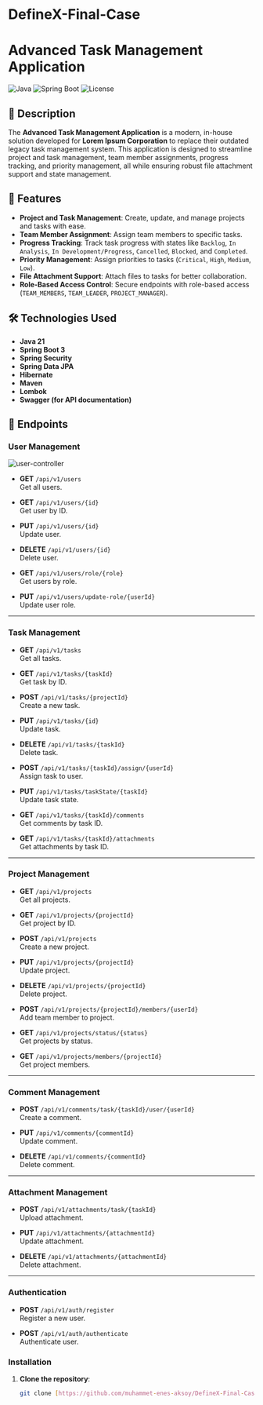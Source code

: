 # DefineX-Final-Case
# Advanced Task Management Application

![Java](https://img.shields.io/badge/Java-21-blue)
![Spring Boot](https://img.shields.io/badge/Spring%20Boot-3.0-green)
![License](https://img.shields.io/badge/License-MIT-yellow)

## 📝 Description

The **Advanced Task Management Application** is a modern, in-house solution developed for **Lorem Ipsum Corporation** to replace their outdated legacy task management system. This application is designed to streamline project and task management, team member assignments, progress tracking, and priority management, all while ensuring robust file attachment support and state management.

## 🚀 Features

- **Project and Task Management**: Create, update, and manage projects and tasks with ease.
- **Team Member Assignment**: Assign team members to specific tasks.
- **Progress Tracking**: Track task progress with states like `Backlog`, `In Analysis`, `In Development/Progress`, `Cancelled`, `Blocked`, and `Completed`.
- **Priority Management**: Assign priorities to tasks (`Critical`, `High`, `Medium`, `Low`).
- **File Attachment Support**: Attach files to tasks for better collaboration.
- **Role-Based Access Control**: Secure endpoints with role-based access (`TEAM_MEMBERS`, `TEAM_LEADER`, `PROJECT_MANAGER`).

## 🛠️ Technologies Used

- **Java 21**
- **Spring Boot 3**
- **Spring Security**
- **Spring Data JPA**
- **Hibernate**
- **Maven**
- **Lombok**
- **Swagger (for API documentation)**

## 📄 Endpoints

### User Management
![user-controller](https://github.com/user-attachments/assets/6a963cd5-faf0-4155-9e01-383fcd463206)

- **GET** `/api/v1/users`  
  Get all users.

- **GET** `/api/v1/users/{id}`  
  Get user by ID.

- **PUT** `/api/v1/users/{id}`  
  Update user.

- **DELETE** `/api/v1/users/{id}`  
  Delete user.

- **GET** `/api/v1/users/role/{role}`  
  Get users by role.

- **PUT** `/api/v1/users/update-role/{userId}`  
  Update user role.

---

### Task Management
- **GET** `/api/v1/tasks`  
  Get all tasks.

- **GET** `/api/v1/tasks/{taskId}`  
  Get task by ID.

- **POST** `/api/v1/tasks/{projectId}`  
  Create a new task.

- **PUT** `/api/v1/tasks/{id}`  
  Update task.

- **DELETE** `/api/v1/tasks/{taskId}`  
  Delete task.

- **POST** `/api/v1/tasks/{taskId}/assign/{userId}`  
  Assign task to user.

- **PUT** `/api/v1/tasks/taskState/{taskId}`  
  Update task state.

- **GET** `/api/v1/tasks/{taskId}/comments`  
  Get comments by task ID.

- **GET** `/api/v1/tasks/{taskId}/attachments`  
  Get attachments by task ID.

---

### Project Management
- **GET** `/api/v1/projects`  
  Get all projects.

- **GET** `/api/v1/projects/{projectId}`  
  Get project by ID.

- **POST** `/api/v1/projects`  
  Create a new project.

- **PUT** `/api/v1/projects/{projectId}`  
  Update project.

- **DELETE** `/api/v1/projects/{projectId}`  
  Delete project.

- **POST** `/api/v1/projects/{projectId}/members/{userId}`  
  Add team member to project.

- **GET** `/api/v1/projects/status/{status}`  
  Get projects by status.

- **GET** `/api/v1/projects/members/{projectId}`  
  Get project members.

---

### Comment Management
- **POST** `/api/v1/comments/task/{taskId}/user/{userId}`  
  Create a comment.

- **PUT** `/api/v1/comments/{commentId}`  
  Update comment.

- **DELETE** `/api/v1/comments/{commentId}`  
  Delete comment.

---

### Attachment Management
- **POST** `/api/v1/attachments/task/{taskId}`  
  Upload attachment.

- **PUT** `/api/v1/attachments/{attachmentId}`  
  Update attachment.

- **DELETE** `/api/v1/attachments/{attachmentId}`  
  Delete attachment.

---

### Authentication
- **POST** `/api/v1/auth/register`  
  Register a new user.

- **POST** `/api/v1/auth/authenticate`  
  Authenticate user.

### Installation

1. **Clone the repository**:
   ```bash
   git clone [https://github.com/muhammet-enes-aksoy/DefineX-Final-Case]

